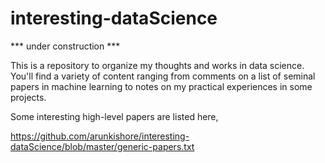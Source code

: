# interesting-dataScience

*** under construction ***

This is a repository to organize my thoughts and works in data science. You'll find a variety of content ranging 
from comments on a list of seminal papers in machine learning to notes on my practical experiences in some projects. 

Some interesting high-level papers are listed here,

https://github.com/arunkishore/interesting-dataScience/blob/master/generic-papers.txt
